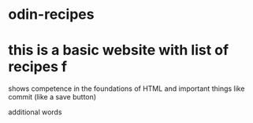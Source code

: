 # odin-recipes

# this is a basic website with list of recipes  f

shows competence in the foundations of HTML and important things like commit (like a save button)

additional words